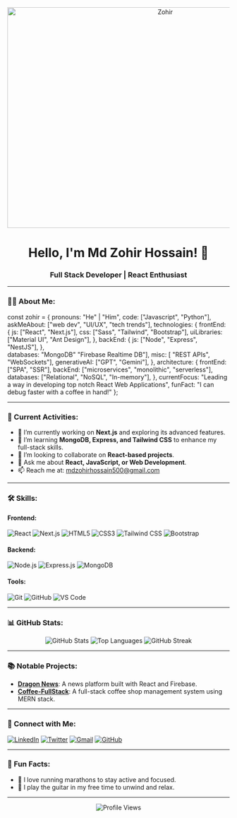 <div align="center">
  <a ><img src="https://i.ibb.co.com/N6MDk18q/Zohir.jpg" alt="Zohir" border="0" height="500px" width="700px" /></a>
</div>

<h1 align="center">Hello, I'm Md Zohir Hossain! 👋</h1>
<h3 align="center">Full Stack Developer | React Enthusiast</h3>

---

### 👨‍💻 About Me:
const zohir = {
    pronouns: "He" | "Him",
    code: ["Javascript", "Python"],
    askMeAbout: ["web dev",  "UI/UX", "tech trends"],
    technologies: {
        frontEnd: {
            js: ["React", "Next.js"],
            css: ["Sass", "Tailwind", "Bootstrap"],
            uiLibraries: ["Material UI", "Ant Design"],
        },
        backEnd: {
            js: ["Node", "Express", "NestJS"],
        },       
        databases: "MongoDB" "Firebase Realtime DB"],
        misc: [ "REST APIs", "WebSockets"],
        generativeAI: ["GPT", "Gemini"],
    },
    architecture: {
        frontEnd: ["SPA", "SSR"],
        backEnd: ["microservices", "monolithic", "serverless"],       
        databases: ["Relational", "NoSQL", "In-memory"],
    },
    currentFocus: "Leading a way in developing top notch React Web Applications",
    funFact: "I can debug faster with a coffee in hand!"
};

---

### 🚀 Current Activities:
- 🔭 I’m currently working on **Next.js** and exploring its advanced features.
- 🌱 I’m learning **MongoDB, Express, and Tailwind CSS** to enhance my full-stack skills.
- 👯 I’m looking to collaborate on **React-based projects**.
- 💬 Ask me about **React, JavaScript, or Web Development**.
- 📫 Reach me at: [mdzohirhossain500@gmail.com](mailto:mdzohirhossain500@gmail.com)

---

### 🛠 Skills:

#### Frontend:
![React](https://img.shields.io/badge/-React-61DAFB?style=flat-square&logo=react&logoColor=black)
![Next.js](https://img.shields.io/badge/-Next.js-000000?style=flat-square&logo=next.js&logoColor=white)
![HTML5](https://img.shields.io/badge/-HTML5-E34F26?style=flat-square&logo=html5&logoColor=white)
![CSS3](https://img.shields.io/badge/-CSS3-1572B6?style=flat-square&logo=css3&logoColor=white)
![Tailwind CSS](https://img.shields.io/badge/-Tailwind%20CSS-06B6D4?style=flat-square&logo=tailwind-css&logoColor=white)
![Bootstrap](https://img.shields.io/badge/-Bootstrap-7952B3?style=flat-square&logo=bootstrap&logoColor=white)

#### Backend:
![Node.js](https://img.shields.io/badge/-Node.js-339933?style=flat-square&logo=node.js&logoColor=white)
![Express.js](https://img.shields.io/badge/-Express.js-000000?style=flat-square&logo=express&logoColor=white)
![MongoDB](https://img.shields.io/badge/-MongoDB-47A248?style=flat-square&logo=mongodb&logoColor=white)

#### Tools:
![Git](https://img.shields.io/badge/-Git-F05032?style=flat-square&logo=git&logoColor=white)
![GitHub](https://img.shields.io/badge/-GitHub-181717?style=flat-square&logo=github&logoColor=white)
![VS Code](https://img.shields.io/badge/-VS%20Code-007ACC?style=flat-square&logo=visual-studio-code&logoColor=white)

---

### 📊 GitHub Stats:

<div align="center">
  <img src="https://github-readme-stats.vercel.app/api?username=zohir26&show_icons=true&theme=dark" alt="GitHub Stats" />
  <img src="https://github-readme-stats.vercel.app/api/top-langs/?username=zohir26&layout=compact&theme=dark" alt="Top Languages" />
  <img src="https://github-readme-streak-stats.herokuapp.com/?user=zohir26&theme=dark" alt="GitHub Streak" />
</div>

---

### 📚 Notable Projects:
- [**Dragon News**](https://github.com/zohir26/dragon_news): A news platform built with React and Firebase.
- [**Coffee-FullStack**](https://github.com/zohir26/coffee-fullstack): A full-stack coffee shop management system using MERN stack.

---

### 🔗 Connect with Me:
[![LinkedIn](https://img.shields.io/badge/-LinkedIn-0A66C2?style=flat-square&logo=linkedin)](https://www.linkedin.com/in/md-zohir-hossain-018b641b2/)
[![Twitter](https://img.shields.io/badge/-Twitter-1DA1F2?style=flat-square&logo=twitter)](https://x.com/500JahirRaihan)
[![Gmail](https://img.shields.io/badge/-Gmail-EA4335?style=flat-square&logo=gmail)](mailto:mdzohirhossain500@gmail.com)
[![GitHub](https://img.shields.io/badge/-GitHub-181717?style=flat-square&logo=github)](https://github.com/zohir26)

---

### 🎉 Fun Facts:
- 🏃 I love running marathons to stay active and focused.
- 🎸 I play the guitar in my free time to unwind and relax.

---

<div align="center">
  <img src="https://komarev.com/ghpvc/?username=zohir26&style=flat-square&color=blue" alt="Profile Views" />
</div>
